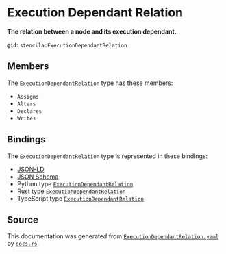 # Execution Dependant Relation

**The relation between a node and its execution dependant.**

**`@id`**: `stencila:ExecutionDependantRelation`

## Members

The `ExecutionDependantRelation` type has these members:

- `Assigns`
- `Alters`
- `Declares`
- `Writes`

## Bindings

The `ExecutionDependantRelation` type is represented in these bindings:

- [JSON-LD](https://stencila.org/ExecutionDependantRelation.jsonld)
- [JSON Schema](https://stencila.org/ExecutionDependantRelation.schema.json)
- Python type [`ExecutionDependantRelation`](https://github.com/stencila/stencila/blob/main/python/python/stencila/types/execution_dependant_relation.py)
- Rust type [`ExecutionDependantRelation`](https://github.com/stencila/stencila/blob/main/rust/schema/src/types/execution_dependant_relation.rs)
- TypeScript type [`ExecutionDependantRelation`](https://github.com/stencila/stencila/blob/main/typescript/src/types/ExecutionDependantRelation.ts)

## Source

This documentation was generated from [`ExecutionDependantRelation.yaml`](https://github.com/stencila/stencila/blob/main/schema/ExecutionDependantRelation.yaml) by [`docs.rs`](https://github.com/stencila/stencila/blob/main/rust/schema-gen/src/docs.rs).
